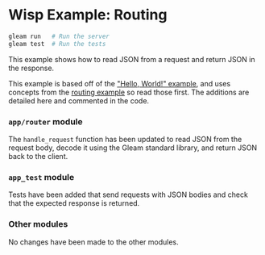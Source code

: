 # Wisp Example: Routing

```sh
gleam run   # Run the server
gleam test  # Run the tests
```

This example shows how to read JSON from a request and return JSON in the
response.

This example is based off of the ["Hello, World!" example][hello], and uses
concepts from the [routing example][routing] so read those first. The additions
are detailed here and commented in the code.

[hello]: https://github.com/lpil/wisp/tree/main/examples/0-hello-world
[routing]: https://github.com/lpil/wisp/tree/main/examples/0-routing

### `app/router` module

The `handle_request` function has been updated to read JSON from the
request body, decode it using the Gleam standard library, and return JSON
back to the client.

### `app_test` module

Tests have been added that send requests with JSON bodies and check that the
expected response is returned.

### Other modules

No changes have been made to the other modules.
